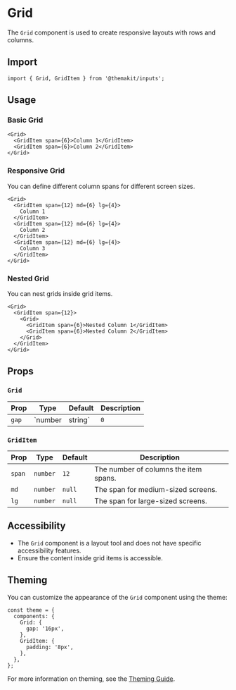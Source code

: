 # Grid

The `Grid` component is used to create responsive layouts with rows and columns.

## Import

```tsx
import { Grid, GridItem } from '@themakit/inputs';
```

## Usage

### Basic Grid

```tsx
<Grid>
  <GridItem span={6}>Column 1</GridItem>
  <GridItem span={6}>Column 2</GridItem>
</Grid>
```

### Responsive Grid

You can define different column spans for different screen sizes.

```tsx
<Grid>
  <GridItem span={12} md={6} lg={4}>
    Column 1
  </GridItem>
  <GridItem span={12} md={6} lg={4}>
    Column 2
  </GridItem>
  <GridItem span={12} md={6} lg={4}>
    Column 3
  </GridItem>
</Grid>
```

### Nested Grid

You can nest grids inside grid items.

```tsx
<Grid>
  <GridItem span={12}>
    <Grid>
      <GridItem span={6}>Nested Column 1</GridItem>
      <GridItem span={6}>Nested Column 2</GridItem>
    </Grid>
  </GridItem>
</Grid>
```

## Props

### `Grid`

| Prop         | Type                | Default   | Description                                      |
|--------------|---------------------|-----------|--------------------------------------------------|
| `gap`        | `number | string`   | `0`       | The gap between grid items.                     |

### `GridItem`

| Prop         | Type                | Default   | Description                                      |
|--------------|---------------------|-----------|--------------------------------------------------|
| `span`       | `number`            | `12`      | The number of columns the item spans.           |
| `md`         | `number`            | `null`    | The span for medium-sized screens.              |
| `lg`         | `number`            | `null`    | The span for large-sized screens.               |

## Accessibility

- The `Grid` component is a layout tool and does not have specific accessibility features.
- Ensure the content inside grid items is accessible.

## Theming

You can customize the appearance of the `Grid` component using the theme:

```tsx
const theme = {
  components: {
    Grid: {
      gap: '16px',
    },
    GridItem: {
      padding: '8px',
    },
  },
};
```

For more information on theming, see the [Theming Guide](../../../theming/overview).